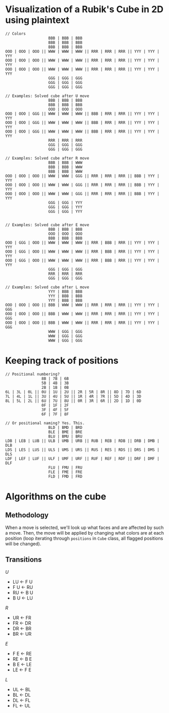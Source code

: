 # Visualization of a Rubik's Cube in 2D using plaintext

```
// Colors
                   BBB | BBB | BBB
                   BBB | BBB | BBB
                   BBB | BBB | BBB
OOO | OOO | OOO || WWW | WWW | WWW || RRR | RRR | RRR || YYY | YYY | YYY
OOO | OOO | OOO || WWW | WWW | WWW || RRR | RRR | RRR || YYY | YYY | YYY
OOO | OOO | OOO || WWW | WWW | WWW || RRR | RRR | RRR || YYY | YYY | YYY
                   GGG | GGG | GGG
                   GGG | GGG | GGG
                   GGG | GGG | GGG

// Examples: Solved cube after U move
                   BBB | BBB | BBB
                   BBB | BBB | BBB
                   OOO | OOO | OOO
OOO | OOO | GGG || WWW | WWW | WWW || BBB | RRR | RRR || YYY | YYY | YYY
OOO | OOO | GGG || WWW | WWW | WWW || BBB | RRR | RRR || YYY | YYY | YYY
OOO | OOO | GGG || WWW | WWW | WWW || BBB | RRR | RRR || YYY | YYY | YYY
                   RRR | RRR | RRR
                   GGG | GGG | GGG
                   GGG | GGG | GGG

// Examples: Solved cube after R move
                   BBB | BBB | WWW
                   BBB | BBB | WWW
                   BBB | BBB | WWW
OOO | OOO | OOO || WWW | WWW | GGG || RRR | RRR | RRR || BBB | YYY | YYY
OOO | OOO | OOO || WWW | WWW | GGG || RRR | RRR | RRR || BBB | YYY | YYY
OOO | OOO | OOO || WWW | WWW | GGG || RRR | RRR | RRR || BBB | YYY | YYY
                   GGG | GGG | YYY
                   GGG | GGG | YYY
                   GGG | GGG | YYY


// Examples: Solved cube after E move
                   BBB | BBB | BBB
                   OOO | OOO | OOO
                   BBB | BBB | BBB
OOO | GGG | OOO || WWW | WWW | WWW || RRR | BBB | RRR || YYY | YYY | YYY
OOO | GGG | OOO || WWW | WWW | WWW || RRR | BBB | RRR || YYY | YYY | YYY
OOO | GGG | OOO || WWW | WWW | WWW || RRR | BBB | RRR || YYY | YYY | YYY
                   GGG | GGG | GGG
                   RRR | RRR | RRR
                   GGG | GGG | GGG

// Examples: Solved cube after L move
                   YYY | BBB | BBB
                   YYY | BBB | BBB
                   YYY | BBB | BBB
OOO | OOO | OOO || BBB | WWW | WWW || RRR | RRR | RRR || YYY | YYY | GGG
OOO | OOO | OOO || BBB | WWW | WWW || RRR | RRR | RRR || YYY | YYY | GGG
OOO | OOO | OOO || BBB | WWW | WWW || RRR | RRR | RRR || YYY | YYY | GGG
                   WWW | GGG | GGG
                   WWW | GGG | GGG
                   WWW | GGG | GGG

```

# Keeping track of positions
```
// Positional numbering?
                8B | 7B | 6B
                5B | 4B | 3B
                2B | 1B | 0B
6L | 3L | 0L || 0U | 1U | 2U || 2R | 5R | 8R || 8D | 7D | 6D
7L | 4L | 1L || 3U | 4U | 5U || 1R | 4R | 7R || 5D | 4D | 3D
8L | 5L | 2L || 6U | 7U | 8U || 0R | 3R | 6R || 2D | 1D | 0D
                0F | 1F | 2F
                3F | 4F | 5F
                6F | 7F | 8F

// Or positional naming? Yes. This.
                   BLD | BMD | BRD
                   BLE | BME | BRE
                   BLU | BMU | BRU
LDB | LEB | LUB || ULB | UMB | URB || RUB | REB | RDB || DRB | DMB | DLB
LDS | LES | LUS || ULS | UMS | URS || RUS | RES | RDS || DRS | DMS | DLS
LDF | LEF | LUF || ULF | UMF | URF || RUF | REF | RDF || DRF | DMF | DLF
                   FLU | FMU | FRU
                   FLE | FME | FRE
                   FLD | FMD | FRD
```

# Algorithms on the cube
## Methodology
When a move is selected, we'll look up what faces and are affected by such a
move. Then, the move will be applied by changing what colors are at each
position (loop iterating through `positions` in `Cube` class, all flagged
positions will be changed).

## Transitions
*U*
+ LU <- F U
+ F U <- RU
+ RU <- B U
+ B U <- LU

*R*
+ UR <- FR
+ FR <- DR
+ DR <- BR
+ BR <- UR

*E*
+ F E <- RE
+ RE <- B E
+ B E <- LE
+ LE <- F E

*L*
+ UL <- BL
+ BL <- DL
+ DL <- FL
+ FL <- UL
